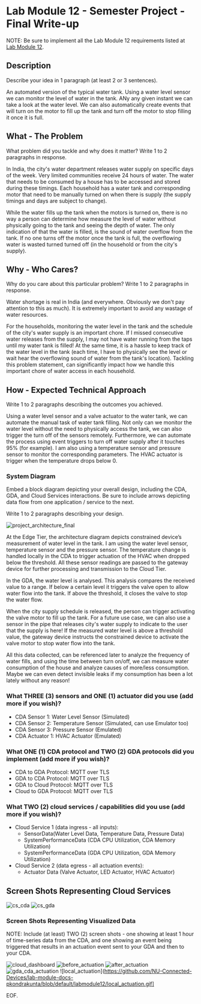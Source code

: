 # Lab Module 12 - Semester Project - Final Write-up

NOTE: Be sure to implement all the Lab Module 12 requirements listed at [Lab Module 12](https://github.com/orgs/programming-the-iot/projects/1#column-10488565).


## Description

Describe your idea in 1 paragraph (at least 2 or 3 sentences).

An automated version of the typical water tank. Using a water level sensor we can monitor the level of water in the tank. ANy any given instant we can take a look at the water level. We can also automatically create events that will turn on the motor to fill up the tank and turn off the motor to stop filling it once it is full.


## What - The Problem 

What problem did you tackle and why does it matter? Write 1 to 2 paragraphs in response.

In India, the city's water department releases water supply on specific days of the week. Very limited communities receive 24 hours of water. The water that needs to be consumed by a house has to be accessed and stored during these timings. Each household has a water tank and corresponding motor that need to be manually turned on when there is supply (the supply timings and days are subject to change). 

While the water fills up the tank when the motors is turned on, there is no way a person can determine how measure the level of water without physically going to the tank and seeing the depth of water. The only indication of that the water is filled, is the sound of water overflow from the tank. If no one turns off the motor once the tank is full, the overflowing water is wasted turned turned off (in the household or from the city's supply).


## Why - Who Cares? 

Why do you care about this particular problem? Write 1 to 2 paragraphs in response.

Water shortage is real in India (and everywhere. Obviously we don't pay attention to this as much). It is extremely important to avoid any wastage of water resources. 

For the households, monitoring the water level in the tank and the schedule of the city's water supply is an important chore. If I missed consecutive water releases from the supply, I may not have water running from the taps until my water tank is filled! At the same time, it is a hassle to keep track of the water level in the tank (each time, I have to physically see the level or wait hear the overflowing sound of water from the tank's location). Tackling this problem statement, can significantly impact how we handle this important chore of water access in each household.

## How - Expected Technical Approach

Write 1 to 2 paragraphs describing the outcomes you achieved.

Using a water level sensor and a valve actuator to the water tank, we can automate the manual task of water tank filling. Not only can we monitor the water level without the need to physically access the tank, we can also trigger the turn off of the sensors remotely. Furthermore, we can automate the process using event triggers to turn off water supply after it touches 95% (for example). I am also using a temperature sensor and pressure sensor to monitor the corresponding parameters. The HVAC actuator is trigger when the temperature drops below 0. 


### System Diagram

Embed a block diagram depicting your overall design, including the CDA, GDA, and Cloud Services interactions.
Be sure to include arrows depicting data flow from one application / service to the next.

Write 1 to 2 paragraphs describing your design.

![project_architecture_final](https://github.com/NU-Connected-Devices/lab-module-docs-pkondrakunta/blob/default/labmodule12/project_architecture_final.png)

At the Edge Tier, the architecture diagram depicts constrained device’s measurement of water level in the tank. I am using the water level sensor, temperature sensor and the pressure sensor. The temperature change is handled locally in the CDA to trigger actuation of the HVAC when dropped below the threshold. All these sensor readings are passed to the gateway device for further processing and transmission to the Cloud Tier.

In the GDA, the water level is analysed. This analysis compares the received value to a range. If below a certain level it triggers the valve open to allow water flow into the tank. If above the threshold, it closes the valve to stop the water flow. 

When the city supply schedule is released, the person can trigger activating the valve motor to fill up the tank. For a future use case, we can also use a sensor in the pipe that releases city's water supply to indicate to the user that the supply is here! If the measured water level is above a threshold value, the gateway device instructs the constrained device to activate the valve motor to stop water flow into the tank.

All this data collected, can be referenced later to analyze the frequency of water fills, and using the time between turn on/off, we can measure water consumption of the house and analyze causes of more/less consumption. Maybe we can even detect invisible leaks if my consumption has been a lot lately without any reason!


### What THREE (3) sensors and ONE (1) actuator did you use (add more if you wish)?

- CDA Sensor 1: Water Level Sensor (Simulated)
- CDA Sensor 2: Temperature Sensor (Simulated, can use Emulator too)
- CDA Sensor 3: Pressure Sensor (Emulated)
- CDA Actuator 1: HVAC Actuator (Emulated)

### What ONE (1) CDA protocol and TWO (2) GDA protocols did you implement (add more if you wish)?

- CDA to GDA Protocol: MQTT over TLS
- GDA to CDA Protocol: MQTT over TLS
- GDA to Cloud Protocol: MQTT over TLS
- Cloud to GDA Protocol: MQTT over TLS


 
### What TWO (2) cloud services / capabilities did you use (add more if you wish)?

- Cloud Service 1 (data ingress - all inputs):
	- SensorData(Water Level Data, Temperature Data, Pressure Data)
	- SystemPerformanceData (CDA CPU Utilization, CDA Memory Utilization)
	- SystemPerformanceData (GDA CPU Utilization, GDA Memory Utilization)
- Cloud Service 2 (data egress - all actuation events):
	- Actuator Data (Valve Actuator, LED Actuator, HVAC Actuator)

## Screen Shots Representing Cloud Services

![cs_cda](https://github.com/NU-Connected-Devices/lab-module-docs-pkondrakunta/blob/default/labmodule12/cs_gda.png)
![cs_gda](https://github.com/NU-Connected-Devices/lab-module-docs-pkondrakunta/blob/default/labmodule12/cs_gda.png)

### Screen Shots Representing Visualized Data

NOTE: Include (at least) TWO (2) screen shots - one showing at least 1 hour
of time-series data from the CDA, and one showing an event being triggered
that results in an actuation event sent to your GDA and then to your CDA.

![cloud_dashboard](https://github.com/NU-Connected-Devices/lab-module-docs-pkondrakunta/blob/default/labmodule12/cloud_dashboard.png)
![before_actuation](https://github.com/NU-Connected-Devices/lab-module-docs-pkondrakunta/blob/default/labmodule12/before_actuation.png)
![after_actuation](https://github.com/NU-Connected-Devices/lab-module-docs-pkondrakunta/blob/default/labmodule12/after_actuation.png)
![gda_cda_actuation](https://github.com/NU-Connected-Devices/lab-module-docs-pkondrakunta/blob/default/labmodule12/gda_cda_actuation.png)
![local_actuation](https://github.com/NU-Connected-Devices/lab-module-docs-pkondrakunta/blob/default/labmodule12/local_actuation.gif]

EOF.
